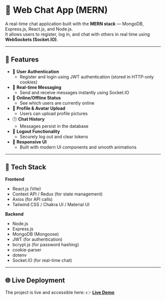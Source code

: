 # 💬 Web Chat App (MERN)

A real-time chat application built with the **MERN stack** — MongoDB, Express.js, React.js, and Node.js.  
It allows users to register, log in, and chat with others in real time using **WebSockets (Socket.IO)**.  

---

## 🚀 Features

- 🔐 **User Authentication**
  - Register and login using JWT authentication (stored in HTTP-only cookies)
- 💬 **Real-time Messaging**
  - Send and receive messages instantly using Socket.IO
- 👥 **Online/Offline Status**
  - See which users are currently online
- 📸 **Profile & Avatar Upload**
  - Users can upload profile pictures
- 🕒 **Chat History**
  - Messages persist in the database
- 🚪 **Logout Functionality**
  - Securely log out and clear tokens
- 🌙 **Responsive UI**
  - Built with modern UI components and smooth animations

---

## 🧩 Tech Stack

**Frontend**
- React.js (Vite)
- Context API / Redux (for state management)
- Axios (for API calls)
- Tailwind CSS / Chakra UI / Material UI

**Backend**
- Node.js
- Express.js
- MongoDB (Mongoose)
- JWT (for authentication)
- bcrypt.js (for password hashing)
- cookie-parser
- dotenv
- Socket.IO (for real-time chat)

---
## 🌐 Live Deployment

The project is live and accessible here:
👉 **[Live Demo](https://chamts.onrender.com/)**
